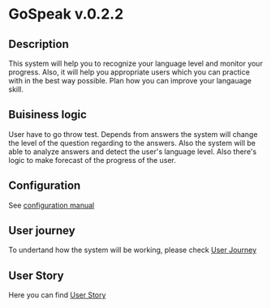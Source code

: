 # GoSpeak v.0.2.2

## Description
This system will help you to recognize your language level and monitor your progress. Also, it will help you appropriate users which you can practice with in the best way possible. 
  Plan how you can improve your langauage skill.

## Buisiness logic
User have to go throw test. Depends from answers the system will change the level of the question regarding to the answers. Also the system will be able to analyze answers and detect the user's language level.
Also there's logic to make forecast of the progress of the user.


## Configuration
See [configuration manual](https://github.com/opolovynka/GoSpeak/blob/master/docs/configuracion.md)

## User journey
To undertand how the system will be working, please check [User Journey](https://github.com/opolovynka/GoSpeak/blob/master/docs/UserJourney.md)

## User Story
Here you can find [User Story](https://github.com/opolovynka/GoSpeak/blob/master/docs/UserStories.md)

